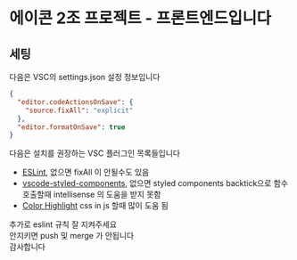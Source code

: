 # 에이콘 2조 프로젝트 - 프론트엔드입니다

## 세팅

다음은 VSC의 settings.json 설정 정보입니다

```json
{
  "editor.codeActionsOnSave": {
    "source.fixAll": "explicit"
  },
  "editor.formatOnSave": true
}
```

다음은 설치를 권장하는 VSC 플러그인 목록들입니다

- [ESLint](vscode:extension/dbaeumer.vscode-eslint), 없으면 fixAll 이 안될수도 있음
- [vscode-styled-components](vscode:extension/styled-components.vscode-styled-components), 없으면 styled components backtick으로 함수 호출할때 intellisense 의 도움을 받지 못함
- [Color Highlight](vscode:extension/naumovs.color-highlight) css in js 할때 많이 도움 됨

추가로 eslint 규칙 잘 지켜주세요  
안지키면 push 및 merge 가 안됩니다  
감사합니다
